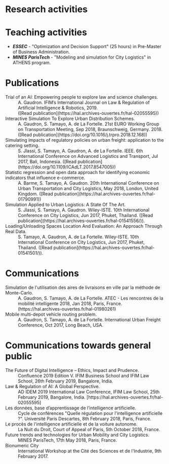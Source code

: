 # Research activities


# Teaching activities

- ***ESSEC*** - "Optimization and Decision Support" (25 hours) in Pre-Master of Business Administration.
- ***MINES ParisTech*** - "Modeling and simulation for City Logistics" in ATHENS program.


# Publications
<dl>
<dt>Trial of an AI: Empowering people to explore law and science challenges.</dt>
<dd> A. Gaudron. IFIM’s International Journal on Law & Regulation of Artificial Intelligence & Robotics, 2019. </dd>
<dd>([Read publication](https://hal.archives-ouvertes.fr/hal-02055595)) </dd>

<dt>Interactive Simulation To Explore Urban Distribution Schemes.</dt>
<dd>A. Gaudron, S. Tamayo, A. de La Fortelle. 21st EURO Working Group on Transportation Meeting, Sep 2018, Braunschweig, Germany. 2018. ([Read publication](https://doi.org/10.1016/j.trpro.2018.12.168))</dd>

<dt>Simulating impacts of regulatory policies on urban freight: application to the catering setting.</dt>
<dd>S. Jlassi, S. Tamayo, A. Gaudron, A. de La Fortelle.  IEEE. 6th International Conference on Advanced Logistics and Transport, Jul 2017, Bali, Indonesia. ([Read publication](https://doi.org/10.1109/ICAdLT.2017.8547005))</dd>

<dt>Statistic regression and open data approach for identifying economic indicators that influence e-commerce.</dt>
<dd>A. Barme, S. Tamayo, A. Gaudron.  20th International Conference on Urban Transportation and City Logistics, May 2018, London, United Kingdom. ([Read publication](https://hal.archives-ouvertes.fr/hal-01790991))</dd>

<dt>Simulation Applied to Urban Logistics: A State Of The Art.</dt>
<dd>S. Jlassi, S. Tamayo, A. Gaudron.  Wiley-ISTE. 10th International Conference on City Logistics, Jun 2017, Phuket, Thailand. ([Read publication](https://hal.archives-ouvertes.fr/hal-01541556/)).</dd>

<dt>Loading/Unloading Spaces Location And Evaluation: An Approach Through Real Data.</dt>
<dd>S. Tamayo, A. Gaudron, A. de La Fortelle.  Wiley-ISTE. 10th International Conference on City Logistics, Jun 2017, Phuket, Thailand. ([Read publication](https://hal.archives-ouvertes.fr/hal-01541501/)).</dd>

# Communications
<dl>
<dt>Simulation de l'utilisation des aires de livraisons en ville par la méthode de Monte-Carlo.</dt>
<dd>A. Gaudron, S. Tamayo, A. de La Fortelle. ATEC - Les rencontres de la mobilité intelligente 2018, Jan 2018, Paris, France. (https://hal.archives-ouvertes.fr/hal-01980261)</dd>
<dt>Mobile multi-depot vehicle routing problem.</dt> 
<dd>A. Gaudron, S. Tamayo, A. de La Fortelle. International Urban Freight Conference, Oct 2017, Long Beach, USA.</dd>
</dl>


# Communications towards general public
<dl>
<dt>The Future of Digital Intelligence – Ethics, Impact and Prudence.</dt>
<dd>Confluence 2019 Edition V. IFIM Business School and IFIM Law School, 26th February 2019, Bangalore, India.</dd>

<dt>Law & Regulation of AI: A Global Perspective.</dt>
<dd>AD IDEM 2019 International Law Conference, IFIM Law School, 25th February 2019, Bangalore, India. [https://hal.archives-ouvertes.fr/hal-02055595]</dd>

<dt>Les données, base d’apprentissage de l’intelligence artificielle.</dt>
<dd>Cycle de conférences "Quelle régulation pour l'intelligence artificielle ?". Université Paris Descartes, 8th February 2018, Paris, France.</dd>

<dt>Le procès de l'intelligence artificielle et de la voiture autonome.</dt>
<dd>La Nuit du Droit, Court of Appeal of Paris, 5th October 2018, France.</dd>

<dt>Future trends and technologies for Urban Mobility and City Logistics.</dt>
<dd>MINES ParisTech, 17th May 2018, Paris, France.</dd>

<dt>Bionumeric City</dt>
<dd>International Workshop at the Cité des Sciences et de l'Industrie, 9th February 2017.</dd>
</dl>

